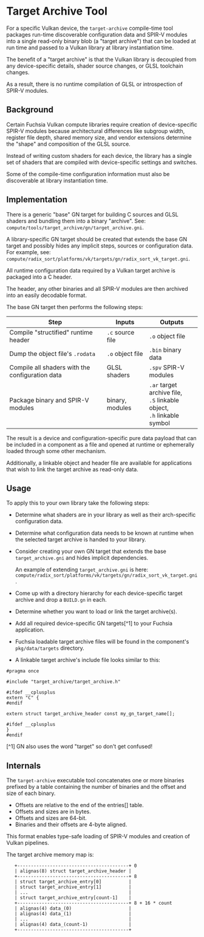# Target Archive Tool

For a specific Vulkan device, the `target-archive` compile-time tool packages
run-time discoverable configuration data and SPIR-V modules into a single
read-only binary blob (a "target archive") that can be loaded at run time and
passed to a Vulkan library at library instantiation time.

The benefit of a "target archive" is that the Vulkan library is decoupled from
any device-specific details, shader source changes, or GLSL toolchain changes.

As a result, there is no runtime compilation of GLSL or introspection of SPIR-V
modules.

## Background

Certain Fuchsia Vulkan compute libraries require creation of device-specific
SPIR-V modules because architectural differences like subgroup width, register
file depth, shared memory size, and vendor extensions determine the "shape" and
composition of the GLSL source.

Instead of writing custom shaders for each device, the library has a single set
of shaders that are compiled with device-specific settings and switches.

Some of the compile-time configuration information must also be discoverable at
library instantiation time.

## Implementation

There is a generic "base" GN target for building C sources and GLSL shaders and
bundling them into a binary "archive".  See:
`compute/tools/target_archive/gn/target_archive.gni`.

A library-specific GN target should be created that extends the base GN target
and possibly hides any implicit steps, sources or configuration data.  For
example, see:
`compute/radix_sort/platforms/vk/targets/gn/radix_sort_vk_target.gni`.

All runtime configuration data required by a Vulkan target archive is packaged
into a C header.

The header, any other binaries and all SPIR-V modules are then archived into an
easily decodable format.

The base GN target then performs the following steps:

Step | Inputs | Outputs
-----|--------|--------
Compile "structified" runtime header | `.c` source file | `.o` object file
Dump the object file's `.rodata` | `.o` object file | `.bin` binary data
Compile all shaders with the configuration data | GLSL shaders | `.spv` SPIR-V modules
Package binary and SPIR-V modules | binary, modules | `.ar` target archive file,<br />`.S` linkable object,<br />`.h` linkable symbol

The result is a device and configuration-specific pure data payload that can be
included in a component as a file and opened at runtime or ephemerally loaded
through some other mechanism.

Additionally, a linkable object and header file are available for applications
that wish to link the target archive as read-only data.

## Usage

To apply this to your own library take the following steps:

* Determine what shaders are in your library as well as their arch-specific
   configuration data.

* Determine what configuration data needs to be known at runtime when the
  selected target archive is handed to your library.

* Consider creating your own GN target that extends the base
  `target_archive.gni` and hides implicit dependencies.

  An example of extending `target_archive.gni` is here:
  `compute/radix_sort/platforms/vk/targets/gn/radix_sort_vk_target.gni`.

* Come up with a directory hierarchy for each device-specific target archive and
  drop a `BUILD.gn` in each.

* Determine whether you want to load or link the target archive(s).

* Add all required device-specific GN targets[^1] to your Fuchsia application.

* Fuchsia loadable target archive files will be found in the component's
  `pkg/data/targets` directory.

* A linkable target archive's include file looks similar to this:

```
#pragma once

#include "target_archive/target_archive.h"

#ifdef __cplusplus
extern "C" {
#endif

extern struct target_archive_header const my_gn_target_name[];

#ifdef __cplusplus
}
#endif
```

[^1] GN also uses the word "target" so don't get confused!

## Internals

The `target-archive` executable tool concatenates one or more binaries prefixed
by a table containing the number of binaries and the offset and size of each
binary.

* Offsets are relative to the end of the entries[] table.
* Offsets and sizes are in bytes.
* Offsets and sizes are 64-bit.
* Binaries and their offsets are 4-byte aligned.

This format enables type-safe loading of SPIR-V modules and creation of Vulkan
pipelines.

The target archive memory map is:

```
   +-----------------------------------------+ 0
   | alignas(8) struct target_archive_header |
   +-----------------------------------------+ 8
   | struct target_archive_entry[0]          |
   | struct target_archive_entry[1]          |
   | ...                                     |
   | struct target_archive_entry[count-1]    |
   +-----------------------------------------+ 8 + 16 * count
   | alignas(4) data_(0)                     |
   | alignas(4) data_(1)                     |
   | ...                                     |
   | alignas(4) data_(count-1)               |
   +-----------------------------------------+
```
